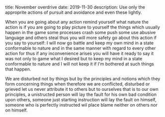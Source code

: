 title: November overdrive 
date: 2019-11-30
description: Use only the approprite actions of pursuit and avoidance and even these lightly. 

When you are going about any action remind yourself what nature the action is if you are going to play picture to yourself the things which usually happen in the game some processes crash some push some use abusive language and others steal thus you will more safety go about this action if you say to yourself: I will now go battle and keep my own mind in a state conformable to nature and in the same manner with regard to every other action for thus if any inconvenience arises you will have it ready to say it was not only to game what I desired but to keep my mind in a state conformable to nature and I will not keep it if I'm bothered at such things that happen.

We are disturbed not by things but by the principles and notions which they form concerning things when therefore we are conflicted, disturbed or grieved let us never attribute it to others but to ourselves that is to our own principles, a unistructed person will lay the fault for his own bad condition upon others, someone just starting instruction will lay the fault on himself, someone who is perfectly instructed wil place blame neither on others nor on himself.
